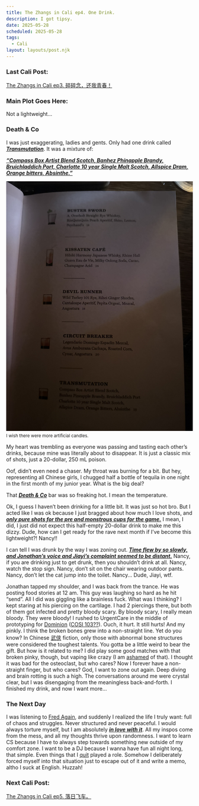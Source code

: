 ```yaml
---
title: The Zhangs in Cali ep4. One Drink.
description: I got tipsy.
date: 2025-05-28
scheduled: 2025-05-28
tags:
  - Cali
layout: layouts/post.njk
---
```


<h3>Last Cali Post:</h3>
<a href="{{ '/posts/calistoryep3/' | url }}">The Zhangs in Cali ep3. 碎碎念，还我青春！</a>

<h3>Main Plot Goes Here:</h3>

Not a lightweight...

<h3>Death & Co</h3>

I was just exaggerating, ladies and gents. Only had one drink called ***<u>Transmutation***</u>. It was a mixture of:

***<u>“Compass Box Artist Blend Scotch, Banhez Phinapple Brandy, Bruichladdich Port, Charlotte 10 year Single Malt Scotch, Allspice Dram, Orange bitters, Absinthe.”***</u>

![Transmutation](/img/blog4.0/drink-menu.jpeg)
<small>I wish there were more artificial candles.</small>

My heart was trembling as everyone was passing and tasting each other’s drinks, because mine was literally about to disappear. It is just a classic mix of shots, just a 20-dollar, 250 mL poison.

Oof, didn’t even need a chaser. My throat was burning for a bit. But hey, representing all Chinese girls, I chugged half a bottle of tequila in one night in the first month of my junior year. What is the big deal?

That ***<u>[Death & Co](https://www.deathandcompany.com/location/dtla/)***</u> bar was so freaking hot. I mean the temperature.

Ok, I guess I haven’t been drinking for a little bit. It was just so hot bro. But I acted like I was ok because I just bragged about how much I love shots, and ***<u>only pure shots for the pre and monstrous cups for the game.***</u> I mean, I did, I just did not expect this half-empty 20-dollar drink to make me this dizzy. Dude, how can I get ready for the rave next month if I’ve become this lightweight?! Nancy!!

I can tell I was drunk by the way I was zoning out. ***<u>Time flew by so slowly, and Jonathan’s voice and Jiayi’s complaint seemed to be distant.***</u> Nancy, if you are drinking just to get drunk, then you shouldn’t drink at all. Nancy, watch the stop sign. Nancy, don’t sit on the chair wearing outdoor pants. Nancy, don’t let the cat jump into the toilet. Nancy… Dude, Jiayi, wtf.

Jonathan tapped my shoulder, and I was back from the trance. He was posting food stories at 12 am. This guy was laughing so hard as he hit “send”. All I did was giggling like a brainless fuck. What was I thinking? I kept staring at his piercing on the cartilage. I had 2 piercings there, but both of them got infected and pretty bloody scary. By bloody scary, I really mean bloody. They were bloody! I rushed to UrgentCare in the middle of prototyping for [Dominion](https://dominion.games) ([COSI 103??](https://github.com/NancyZhang26/Deis-Dominion/tree/main)). Ouch, it hurt. It still hurts! And my pinkly. I think the broken bones grew into a non-straight line. Yet do you know? In Chinese [武侠](https://en.wikipedia.org/wiki/Wuxia) fiction, only those with abnormal bone structures were considered the toughest talents. You gotta be a little weird to bear the gift. But how is it related to me? I did play some good matches with that broken pinky, though, but vaping like crazy (I am <a href="{{ '/posts/hotgrillep1' | url }}">ashamed</a> of that). I thought it was bad for the osteoclast, but who cares? Now I forever have a non-straight finger, but who cares? God, I want to zone out again. Deep diving and brain rotting is such a high. The conversations around me were crystal clear, but I was disengaging from the meaningless back-and-forth. I finished my drink, and now I want more…

<h3>The Next Day</h3>

I was listening to [Fred Again](https://en.wikipedia.org/wiki/Fred_Again), and suddenly I realized the life I truly want: full of chaos and struggles. Never structured and never peaceful. I would always torture myself, but I am absolutely ***<u>in love with it***</u>. All my inspos come from the mess, and all my thoughts thrive upon randomness. I want to learn CS because I have to always step towards something new outside of my comfort zone. I want to be a DJ because I wanna have fun all night long, that simple. Even things that I <a href="{{ '/posts/hotgrillep1/' | url }}">quit</a> played a role. Somehow I deliberately forced myself into that situation just to escape out of it and write a memo, altho I suck at English. Huzzah!

<h3>Next Cali Post:</h3>
<a href="{{ '/posts/calistoryep5/' | url }}">The Zhangs in Cali ep5. 落日飞车。</a>

